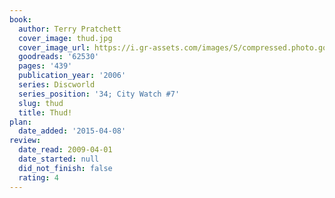 ```yaml
---
book:
  author: Terry Pratchett
  cover_image: thud.jpg
  cover_image_url: https://i.gr-assets.com/images/S/compressed.photo.goodreads.com/books/1320495268l/62530._SY160_.jpg
  goodreads: '62530'
  pages: '439'
  publication_year: '2006'
  series: Discworld
  series_position: '34; City Watch #7'
  slug: thud
  title: Thud!
plan:
  date_added: '2015-04-08'
review:
  date_read: 2009-04-01
  date_started: null
  did_not_finish: false
  rating: 4
---
```

